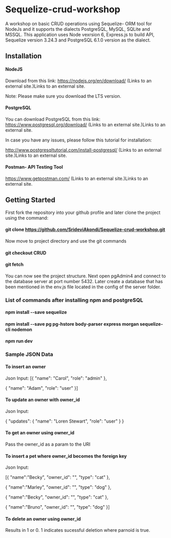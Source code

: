 # Sequelize-crud-workshop

A workshop on basic CRUD operations using Sequelize- ORM tool for NodeJs and it supports the dialects PostgreSQL, MySQL, SQLite and MSSQL. This application uses Node vexrsion 6, Express.js to build API, Sequelize version 3.24.3 and PostgreSQL 6.1.0 version as the dialect.

## Installation

#### NodeJS
Download from this link: https://nodejs.org/en/download/ (Links to an external site.)Links to an external site.

Note: Please make sure you download the LTS version.

#### PostgreSQL
You can download PostgreSQL from this link: https://www.postgresql.org/download/ (Links to an external site.)Links to an external site.

In case you have any issues, please follow this tutorial for installation:

http://www.postgresqltutorial.com/install-postgresql/ (Links to an external site.)Links to an external site.

#### Postman- API Testing Tool

https://www.getpostman.com/ (Links to an external site.)Links to an external site.

 
## Getting Started

First fork the repository into your github profile and later clone the project using the command:

#### git clone https://github.com/SrideviAkondi/Sequelize-crud-workshop.git 

Now move to project directory and use the git commands

#### git checkout CRUD

#### git fetch 

You can now see the project structure. Next open pgAdmin4 and connect to the database server at port number 5432. Later create a database that has been mentioned in the env.js file located in the config of the server folder.

### List of commands after installing npm and postgreSQL

#### npm install --save sequelize

#### npm install --save pg pg-hstore body-parser express morgan sequelize-cli nodemon

#### npm run dev

### Sample JSON Data

#### To insert an owner 

Json Input: 
[{
	"name": "Carol",
	"role": "admin"
},

{
	"name": "Adam",
	"role": "user"
}]

#### To update an owner with owner_id

Json Input: 

{
  "updates": {
    "name": "Loren Stewart",
    "role": "user"
  }
}

#### To get an owner using owner_id

Pass the owner_id as a param to the URI

#### To insert a pet where owner_id becomes the foreign key

Json Input: 

[{
	"name":"Becky",
	"owner_id": "",
	"type": "cat"
},

{
	"name":"Marley",
	"owner_id": "",
	"type": "dog"
},

{
	"name":"Becky",
	"owner_id": "",
	"type": "cat"
},

{
	"name":"Bruno",
	"owner_id": "",
	"type": "dog"
}]

#### To delete an owner using owner_id

Results in 1 or 0. 1 indicates sucessful deletion where parnoid is true.
